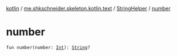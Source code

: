 [kotlin](../../index.md) / [me.shkschneider.skeleton.kotlin.text](../index.md) / [StringHelper](index.md) / [number](./number.md)

# number

`fun number(number: `[`Int`](https://kotlinlang.org/api/latest/jvm/stdlib/kotlin/-int/index.html)`): `[`String`](https://kotlinlang.org/api/latest/jvm/stdlib/kotlin/-string/index.html)`?`